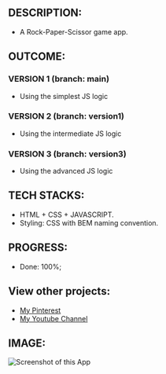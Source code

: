
## DESCRIPTION:
- A Rock-Paper-Scissor game app.
<!-- - [Youtube Video of this App](https://xoxo) -->

## OUTCOME:
### VERSION 1 (branch: main)
- Using the simplest JS logic
<!-- - link to the App's video on youtube: https://xoxo -->
### VERSION 2 (branch: version1) 
- Using the intermediate JS logic
### VERSION 3 (branch: version3) 
- Using the advanced JS logic

## TECH STACKS:
- HTML + CSS + JAVASCRIPT.
- Styling: CSS with BEM naming convention.

## PROGRESS:
- Done: 100%;


## View other projects:
- [My Pinterest](https://pin.it/16vGwjy)
- [My Youtube Channel](https://www.youtube.com/channel/UCfkbnM9WvHD3mjecBiGHCBQ/playlists)


## IMAGE:
![Screenshot of this App](./screenshots/GGG)
